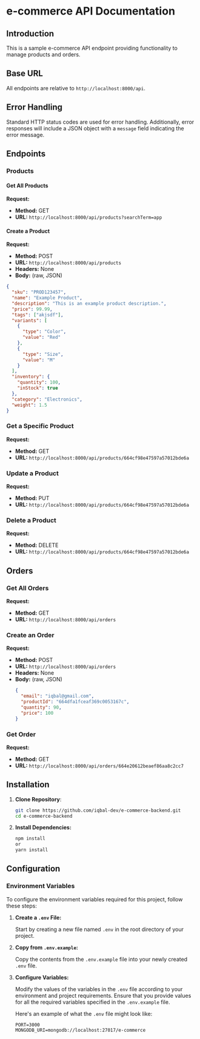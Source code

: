 # e-commerce API Documentation

## Introduction

This is a sample e-commerce API endpoint providing functionality to manage products and orders.

## Base URL

All endpoints are relative to `http://localhost:8000/api`.

## Error Handling

Standard HTTP status codes are used for error handling. Additionally, error responses will include a JSON object with a `message` field indicating the error message.

## Endpoints

### Products

#### Get All Products

**Request:**

- **Method:** GET
- **URL:** `http://localhost:8000/api/products?searchTerm=app`

#### Create a Product

**Request:**

- **Method:** POST
- **URL:** `http://localhost:8000/api/products`
- **Headers:** None
- **Body:** (raw, JSON)

```json
{
  "sku": "PROD123457",
  "name": "Example Product",
  "description": "This is an example product description.",
  "price": 99.99,
  "tags": ["akjsdf"],
  "variants": [
    {
      "type": "Color",
      "value": "Red"
    },
    {
      "type": "Size",
      "value": "M"
    }
  ],
  "inventory": {
    "quantity": 100,
    "inStock": true
  },
  "category": "Electronics",
  "weight": 1.5
}
```

### Get a Specific Product

**Request:**

- **Method:** GET
- **URL:** `http://localhost:8000/api/products/664cf98e47597a57012bde6a`

### Update a Product

**Request:**

- **Method:** PUT
- **URL:** `http://localhost:8000/api/products/664cf98e47597a57012bde6a`

### Delete a Product

**Request:**

- **Method:** DELETE
- **URL:** `http://localhost:8000/api/products/664cf98e47597a57012bde6a`

## Orders

### Get All Orders

**Request:**

- **Method:** GET
- **URL:** `http://localhost:8000/api/orders`

### Create an Order

**Request:**

- **Method:** POST
- **URL:** `http://localhost:8000/api/orders`
- **Headers:** None
- **Body:** (raw, JSON)
  ```json
  {
    "email": "iqbal@gmail.com",
    "productId": "664dfa1fceaf369c0053167c",
    "quantity": 90,
    "price": 100
  }
  ```

### Get Order

**Request:**

- **Method:** GET
- **URL:** `http://localhost:8000/api/orders/664e20612beaef86aa8c2cc7`

## Installation

1. **Clone Repository**:

   ```bash
   git clone https://github.com/iqbal-dev/e-commerce-backend.git
   cd e-commerce-backend

   ```

1. **Install Dependencies:**
   ```bash
   npm install
   or
   yarn install
   ```

## Configuration

### Environment Variables

To configure the environment variables required for this project, follow these steps:

1. **Create a `.env` File:**

   Start by creating a new file named `.env` in the root directory of your project.

2. **Copy from `.env.example`:**

   Copy the contents from the `.env.example` file into your newly created `.env` file.

3. **Configure Variables:**

   Modify the values of the variables in the `.env` file according to your environment and project requirements. Ensure that you provide values for all the required variables specified in the `.env.example` file.

   Here's an example of what the `.env` file might look like:

   ```plaintext
   PORT=3000
   MONGODB_URI=mongodb://localhost:27017/e-commerce
   ```
